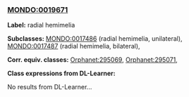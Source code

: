 
### [MONDO:0019671](http://purl.obolibrary.org/obo/MONDO_0019671)
**Label:** radial hemimelia

**Subclasses:** [MONDO:0017486](http://purl.obolibrary.org/obo/MONDO_0017486) (radial hemimelia, unilateral), [MONDO:0017487](http://purl.obolibrary.org/obo/MONDO_0017487) (radial hemimelia, bilateral), 

**Corr. equiv. classes:** [Orphanet:295069](http://www.orpha.net/ORDO/Orphanet_295069), [Orphanet:295071](http://www.orpha.net/ORDO/Orphanet_295071), 

**Class expressions from DL-Learner:**

No results from DL-Learner...



